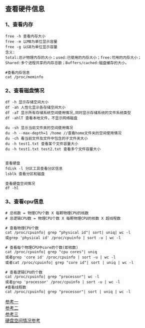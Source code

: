 查看硬件信息
-----
### 1、查看内存
```
free -h 查看内存大小
free -m 以MB为单位显示容量
free -g 以GB为单位显示容量
含义:
total:总计物理内存的大小；used:已使用的内存大小；free:可用的内存大小；
Shared:多个进程共享的内存总额；Buffers/cached:磁盘缓存的大小。

#查看内存信息
cat /proc/meminfo
```
### 2、查看磁盘情况
```
df -h 显示存储空间大小
df -ah 人性化显示各存储空间大小
df -aT 显示所有存储系统空间使用情况,同时显示存储系统的文件系统类型
df -ahlT 查看本地文件，不显示网络磁盘

du -sh 显示当前文件夹的空间使用情况	
du -h --max-depth=1 /home //查看home文件夹的空间使用情况
du -ch 看当前文件及文件中包含的子文件夹大小
du -h test1.txt 查看某个文件容量大小
du -h test1.txt test2.txt 查看多个文件容量大小


查看硬盘
fdisk -l 分区工具查看分区信息
lsblk 查看分区和磁盘
```
```
查看硬盘空间情况
df -hl
```
### 3、查看cpu信息
```
# 总核数 = 物理CPU个数 X 每颗物理CPU的核数 
# 总逻辑CPU数 = 物理CPU个数 X 每颗物理CPU的核数 X 超线程数

# 查看物理CPU个数
cat /proc/cpuinfo| grep "physical id"| sort| uniq| wc -l
或grep 'physical id' /proc/cpuinfo | sort -u | wc -l

# 查看每个物理CPU中core的个数(即核数)
cat /proc/cpuinfo| grep "cpu cores"| uniq
或者grep 'core id' /proc/cpuinfo | sort -u | wc -l
或者cat /proc/cpuinfo| grep "core id"| sort | uniq | wc -l

# 查看逻辑CPU的个数
cat /proc/cpuinfo| grep "processor"| wc -l
或者grep 'processor' /proc/cpuinfo | sort -u | wc -l
#查看线程数
cat /proc/cpuinfo| grep "processor"| sort | uniq | wc -l
```
[参考一](https://www.cnblogs.com/kingsonfu/p/10125307.html)<br>
[参考二](https://www.cnblogs.com/ivictor/p/6208573.html)<br>
[参考三](https://blog.csdn.net/fox_wayen/article/details/80642718)<br>
[硬盘空间情况参考](https://www.cnblogs.com/davygeek/p/8532303.html)

